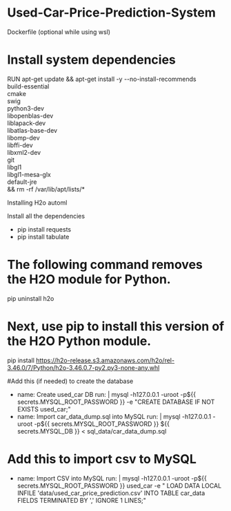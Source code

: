 # Used-Car-Price-Prediction-System

Dockerfile (optional while using wsl)
# Install system dependencies
RUN apt-get update && apt-get install -y --no-install-recommends \
    build-essential \
    cmake \
    swig \
    python3-dev \
    libopenblas-dev \
    liblapack-dev \
    libatlas-base-dev \
    libomp-dev \
    libffi-dev \
    libxml2-dev \
    git \
    libgl1 \
    libgl1-mesa-glx \
    default-jre \
    && rm -rf /var/lib/apt/lists/*


Installing H2o automl

Install all the dependencies
- pip install requests
- pip install tabulate

# The following command removes the H2O module for Python.
pip uninstall h2o

# Next, use pip to install this version of the H2O Python module.
pip install https://h2o-release.s3.amazonaws.com/h2o/rel-3.46.0/7/Python/h2o-3.46.0.7-py2.py3-none-any.whl

#Add this (if needed) to create the database
- name: Create used_car DB
        run: |
          mysql -h127.0.0.1 -uroot -p${{ secrets.MYSQL_ROOT_PASSWORD }} -e "CREATE DATABASE IF NOT EXISTS used_car;"
- name: Import car_data_dump.sql into MySQL
        run: |
          mysql -h127.0.0.1 -uroot -p${{ secrets.MYSQL_ROOT_PASSWORD }} ${{ secrets.MYSQL_DB }} < sql_data/car_data_dump.sql

# Add this to import csv to MySQL
- name: Import CSV into MySQL
        run: |
          mysql -h127.0.0.1 -uroot -p${{ secrets.MYSQL_ROOT_PASSWORD }} used_car -e "
          LOAD DATA LOCAL INFILE 'data/used_car_price_prediction.csv'
          INTO TABLE car_data
          FIELDS TERMINATED BY ','
          IGNORE 1 LINES;"